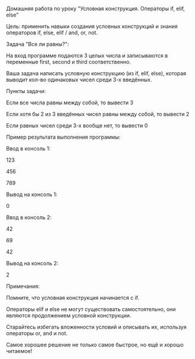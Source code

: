 Домашняя работа по уроку "Условная конструкция. Операторы if, elif, else"

Цель: применить навыки создания условных конструкций и знания операторов if, else, elif / and, or, not.

Задача "Все ли равны?":

На вход программе подаются 3 целых числа и записываются в переменные first, second и third соответственно.

Ваша задача написать условную конструкцию (из if, elif, else), которая выводит кол-во одинаковых чисел среди 3-х введённых.

Пункты задачи:

Если все числа равны между собой, то вывести 3

Если хотя бы 2 из 3 введённых чисел равны между собой, то вывести 2

Если равных чисел среди 3-х вообще нет, то вывести 0

Пример результата выполнения программы:

Ввод в консоль 1:

123

456

789

Вывод на консоль 1:

0

Ввод в консоль 2:

42

69

42

Вывод на консоль 2:

2

Примечания:

Помните, что условная конструкция начинается с if.

Операторы elif и else не могут существовать самостоятельно, они являются продолжением условной конструкции.

Старайтесь избегать вложенности условий и описывать их, используя операторы or, and и not.

Самое хорошее решение не только самое быстрое, но ещё и хорошо читаемое!

